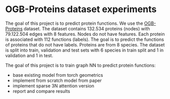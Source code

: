 # OGB-Proteins dataset experiments

The goal of this project is to predict protein functions. 
We use the [OGB-Proteins](https://ogb.stanford.edu/docs/nodeprop/#ogbn-proteins) dataset. 
The dataset contains 132.534 proteins (nodes) with 79.122.504 edges with 8 features. Nodes do not have features.
Each protein is associated with 112 functions (labels). 
The goal is to predict the functions of proteins that do not have labels. 
Proteins are from 8 species. The dataset is split into train, 
validation and test sets with 6 species in train split and 1 in validation and 1 in test.


The goal of this project is to train graph NN to predict protein functions:
- base existing model from torch geometrics
- implement from scratch model from paper
- implement sparse 3N attention version
- report and compare results
